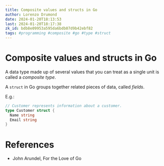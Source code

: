 ```yaml
---
title: Composite values and structs in Go
author: Lorenzo Drumond
date: 2024-01-20T18:13:53
last: 2024-01-20T18:17:38
zk_id: bdb8e09953a595da6bdb07d9b42ebf82
tags: #programming #composite #go #type #struct
---
```



# Composite values and structs in Go
A data type made up of several values that you can treat as a single unit is called a _composite type_.

A `struct` in Go groups together related pieces of data, called _fields_.

E.g.:
```go
// Customer represents information about a customer.
type Customer struct {
  Name string
  Email string
}
```

# References
- John Arundel, For the Love of Go
